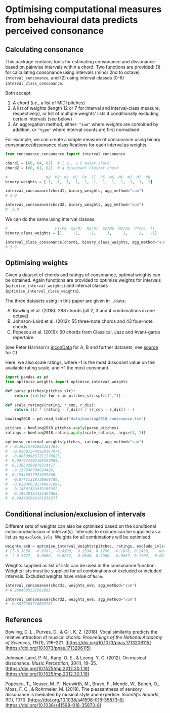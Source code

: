 # Optimising computational measures from behavioural data predicts perceived consonance


## Calculating consonance

This package contains tools for estimating consonance and dissonance based on pairwise intervals within a chord. Two functions are provided: (1) for calculating consonance using intervals (minor 2nd to octave) `interval_consonance`, and (2) using interval classes (0-6) `interval_class_consonance`.

Both accept:

1. A chord (*i.e.*, a list of MIDI pitches)
2. A list of weights (length 12 or 7 for interval and interval-class measure, respectively), or list of multiple weights' lists if conditionally excluding certain intervals (see below)
3. An aggregation method, either: `"sum"` where weights are combined by addition, or `"type"` where interval counts are first normalised.


For example, we can create a simple measure of consonance using binary consonance/dissonance classifications for each interval as weights:

```python
from consonance.consonance import interval_consonance

chord1 = [60, 64, 67]  # i.e., a C major chord
chord2 = [60, 61, 62]  # a dissonant cluster chord

#                 m2  M2  m3  M3  P4  TT  P5  m6  M6  m7  M7  P8
binary_weights = [-1, -1,  1,  1,  1, -1,  1,  1,  1, -1, -1,  1]

interval_consonance(chord1, binary_weights, agg_method="sum")
# 3.0

interval_consonance(chord2, binary_weights, agg_method="sum")
# -3.0
```

We can do the same using interval classes:

```python
#                     P1/P8  m2/M7  M2/m7  m3/M6  M3/m6  P4/P5  TT
binary_class_weights = [1,    -1,    -1,     1,     1,     1,   -1]

interval_class_consonance(chord1, binary_class_weights, agg_method="sum")
# 3.0
```


## Optimising weights

Given a dataset of chords and ratings of consonance, optimal weights can be obtained. Again functions are provided to optimise weights for intervals (`optimise_interval_weights`) and interval classes (`optimise_interval_class_weights`).

The three datasets using in this paper are given in `./data`:
<ol type="A">
    <li>Bowling et al. (2018): 298 chords (all 2, 3 and 4 combinations in one octave)</li>
    <li>Johnson-Laird et al. (2012): 55 three-note chords and 43 four-note chords</li>
    <li>Popescu et al. (2019): 60 chords from Classical, Jazz and Avant-garde repertoire</li>
</ol>

(see Peter Harrison's [inconData](https://github.com/pmcharrison/inconData) for A, B and further datasets; see [source](https://osf.io/dj8w9/) for C)

Here, we also scale ratings, where -1 is the most dissonant value on the available rating scale, and +1 the most consonant.


```python
import pandas as pd
from optimise_weights import optimise_interval_weights

def parse_pitches(pitches_str):
    return [int(x) for x in pitches_str.split(",")]
    
def scale_ratings(rating, r_con, r_dis):
    return ((2 * (rating - r_dis)) / (r_con - r_dis)) - 1

bowling2018 = pd.read_table("data/bowling2018_consonance.tsv")

pitches = bowling2018.pitches.apply(parse_pitches)
ratings = bowling2018.rating.apply(scale_ratings, args=(4, 1))

optimise_interval_weights(pitches, ratings, agg_method="sum")
# [-0.39315701025321464,
#  -0.036022745929167974,
#  -0.005999857211278825,
#  0.047937002169191084,
#  0.13833299878214417,
#  -0.117640706624426,
#  0.15345017924359666,
#  -0.07721218728660789,
#  -0.029456392748971896,
#  -0.14381589959165952,
#  -0.19649184453467064,
#  0.24340298910163627]
```


## Conditional inclusion/exclusion of intervals

Different sets of weights can also be optimised based on the conditional inclusion/exclusion of interval(s). Intervals to exclude can be supplied as a list using `exclude_ivls`. Weights for all combinations will be optimised.

```python
weights_ex8 = optimise_interval_weights(pitches, ratings, exclude_ivls=[8], agg_method="sum")
# [[-0.3856, -0.0767, -0.0108,  0.1334, 0.1256, -0.1476, 0.1439,    None,  0.0080, -0.1758, -0.1884, 0.2332],
#  [-0.3777, -0.0068, -0.0232, -0.0548, 0.1900, -0.0887, 0.1709, -0.0933, -0.0852, -0.1306, -0.1962, 0.3980]]
```

Weights supplied as list of lists can be used in the consonance function. Weights lists must be supplied for all combinations of excluded or included intervals. Excluded weights have value of `None`.

```python
interval_consonance(chord1, weights_ex8, agg_method="sum")
# 0.2664685521562091

interval_consonance(chord2, weights_ex8, agg_method="sum")
# -0.8479383716037261
```


## References

Bowling, D. L., Purves, D., & Gill, K. Z. (2018). Vocal similarity predicts the relative attraction of musical chords. *Proceedings of the National Academy of Sciences*, *115*(1), 216–221. [https://doi.org/10.1073/pnas.1713206115](https://doi.org/10.1073/pnas.1713206115)

Johnson-Laird, P. N., Kang, O. E., & Leong, Y. C. (2012). On musical dissonance. *Music Perception*, *30*(1), 19–35. [https://doi.org/10.1525/mp.2012.30.1.19](https://doi.org/10.1525/mp.2012.30.1.19)

Popescu, T., Neuser, M. P., Neuwirth, M., Bravo, F., Mende, W., Boneh, O., Moss, F. C., & Rohrmeier, M. (2019). The pleasantness of sensory dissonance is mediated by musical style and expertise. *Scientific Reports*, *9*(1), 1070. [https://doi.org/10.1038/s41598-018-35873-8](https://doi.org/10.1038/s41598-018-35873-8)

